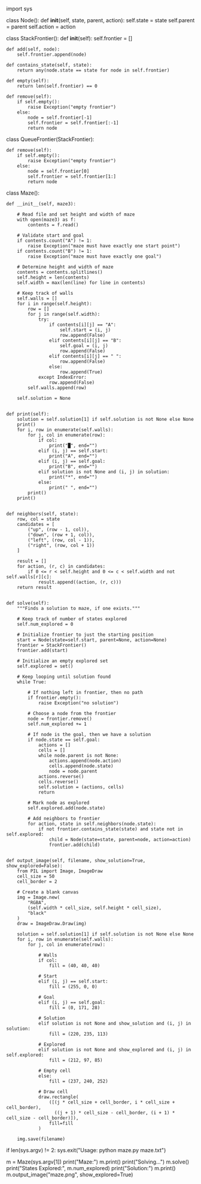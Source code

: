 import sys

class Node():
    def __init__(self, state, parent, action):
        self.state = state
        self.parent = parent
        self.action = action


class StackFrontier():
    def __init__(self):
        self.frontier = []

    def add(self, node):
        self.frontier.append(node)

    def contains_state(self, state):
        return any(node.state == state for node in self.frontier)

    def empty(self):
        return len(self.frontier) == 0

    def remove(self):
        if self.empty():
            raise Exception("empty frontier")
        else:
            node = self.frontier[-1]
            self.frontier = self.frontier[:-1]
            return node



class QueueFrontier(StackFrontier):

    def remove(self):
        if self.empty():
            raise Exception("empty frontier")
        else:
            node = self.frontier[0]
            self.frontier = self.frontier[1:]
            return node

class Maze():

    def __init__(self, maze3):

        # Read file and set height and width of maze
        with open(maze3) as f:
            contents = f.read()

        # Validate start and goal
        if contents.count("A") != 1:
            raise Exception("maze must have exactly one start point")
        if contents.count("B") != 1:
            raise Exception("maze must have exactly one goal")

        # Determine height and width of maze
        contents = contents.splitlines()
        self.height = len(contents)
        self.width = max(len(line) for line in contents)

        # Keep track of walls
        self.walls = []
        for i in range(self.height):
            row = []
            for j in range(self.width):
                try:
                    if contents[i][j] == "A":
                        self.start = (i, j)
                        row.append(False)
                    elif contents[i][j] == "B":
                        self.goal = (i, j)
                        row.append(False)
                    elif contents[i][j] == " ":
                        row.append(False)
                    else:
                        row.append(True)
                except IndexError:
                    row.append(False)
            self.walls.append(row)

        self.solution = None


    def print(self):
        solution = self.solution[1] if self.solution is not None else None
        print()
        for i, row in enumerate(self.walls):
            for j, col in enumerate(row):
                if col:
                    print("█", end="")
                elif (i, j) == self.start:
                    print("A", end="")
                elif (i, j) == self.goal:
                    print("B", end="")
                elif solution is not None and (i, j) in solution:
                    print("*", end="")
                else:
                    print(" ", end="")
            print()
        print()


    def neighbors(self, state):
        row, col = state
        candidates = [
            ("up", (row - 1, col)),
            ("down", (row + 1, col)),
            ("left", (row, col - 1)),
            ("right", (row, col + 1))
        ]

        result = []
        for action, (r, c) in candidates:
            if 0 <= r < self.height and 0 <= c < self.width and not self.walls[r][c]:
                result.append((action, (r, c)))
        return result


    def solve(self):
        """Finds a solution to maze, if one exists."""

        # Keep track of number of states explored
        self.num_explored = 0

        # Initialize frontier to just the starting position
        start = Node(state=self.start, parent=None, action=None)
        frontier = StackFrontier()
        frontier.add(start)

        # Initialize an empty explored set
        self.explored = set()

        # Keep looping until solution found
        while True:

            # If nothing left in frontier, then no path
            if frontier.empty():
                raise Exception("no solution")

            # Choose a node from the frontier
            node = frontier.remove()
            self.num_explored += 1

            # If node is the goal, then we have a solution
            if node.state == self.goal:
                actions = []
                cells = []
                while node.parent is not None:
                    actions.append(node.action)
                    cells.append(node.state)
                    node = node.parent
                actions.reverse()
                cells.reverse()
                self.solution = (actions, cells)
                return

            # Mark node as explored
            self.explored.add(node.state)

            # Add neighbors to frontier
            for action, state in self.neighbors(node.state):
                if not frontier.contains_state(state) and state not in self.explored:
                    child = Node(state=state, parent=node, action=action)
                    frontier.add(child)


    def output_image(self, filename, show_solution=True, show_explored=False):
        from PIL import Image, ImageDraw
        cell_size = 50
        cell_border = 2

        # Create a blank canvas
        img = Image.new(
            "RGBA",
            (self.width * cell_size, self.height * cell_size),
            "black"
        )
        draw = ImageDraw.Draw(img)

        solution = self.solution[1] if self.solution is not None else None
        for i, row in enumerate(self.walls):
            for j, col in enumerate(row):

                # Walls
                if col:
                    fill = (40, 40, 40)

                # Start
                elif (i, j) == self.start:
                    fill = (255, 0, 0)

                # Goal
                elif (i, j) == self.goal:
                    fill = (0, 171, 28)

                # Solution
                elif solution is not None and show_solution and (i, j) in solution:
                    fill = (220, 235, 113)

                # Explored
                elif solution is not None and show_explored and (i, j) in self.explored:
                    fill = (212, 97, 85)

                # Empty cell
                else:
                    fill = (237, 240, 252)

                # Draw cell
                draw.rectangle(
                    ([(j * cell_size + cell_border, i * cell_size + cell_border),
                      ((j + 1) * cell_size - cell_border, (i + 1) * cell_size - cell_border)]),
                    fill=fill
                )

        img.save(filename)


if len(sys.argv) != 2:
    sys.exit("Usage: python maze.py maze.txt")

m = Maze(sys.argv[1])
print("Maze:")
m.print()
print("Solving...")
m.solve()
print("States Explored:", m.num_explored)
print("Solution:")
m.print()
m.output_image("maze.png", show_explored=True)


